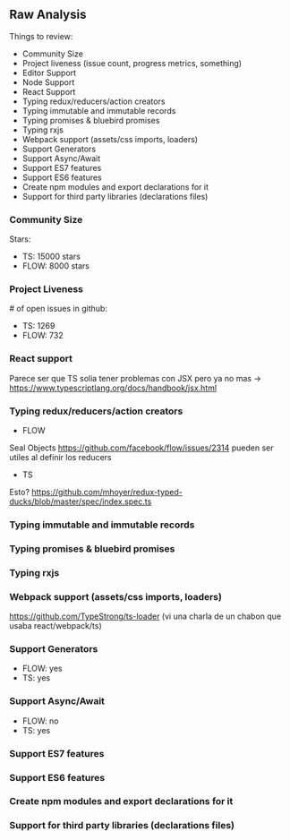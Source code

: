 ## Raw Analysis

Things to review:

 * Community Size
 * Project liveness (issue count, progress metrics, something)
 * Editor Support
 * Node Support
 * React Support
 * Typing redux/reducers/action creators
 * Typing immutable and immutable records
 * Typing promises & bluebird promises
 * Typing rxjs
 * Webpack support (assets/css imports, loaders)
 * Support Generators
 * Support Async/Await
 * Support ES7 features
 * Support ES6 features
 * Create npm modules and export declarations for it
 * Support for third party libraries (declarations files)
 
### Community Size

Stars:
 - TS:   15000 stars
 - FLOW:  8000 stars

### Project Liveness

\# of open issues in github:
  - TS:   1269
  - FLOW: 732


### React support

  Parece ser que TS solia tener problemas con JSX pero ya no mas -> https://www.typescriptlang.org/docs/handbook/jsx.html

### Typing redux/reducers/action creators

  - FLOW

  Seal Objects
  https://github.com/facebook/flow/issues/2314 pueden ser utiles al definir los reducers

  - TS

  Esto? https://github.com/mhoyer/redux-typed-ducks/blob/master/spec/index.spec.ts

### Typing immutable and immutable records

### Typing promises & bluebird promises

### Typing rxjs

### Webpack support (assets/css imports, loaders)

  https://github.com/TypeStrong/ts-loader (vi una charla de un chabon que usaba react/webpack/ts)
  
### Support Generators

  - FLOW: yes
  - TS:   yes

### Support Async/Await

  - FLOW: no
  - TS:   yes

### Support ES7 features
### Support ES6 features
### Create npm modules and export declarations for it
### Support for third party libraries (declarations files)




